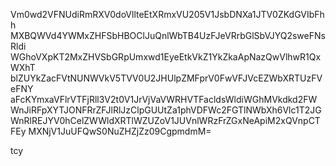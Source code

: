 Vm0wd2VFNUdiRmRXV0doVllteEtXRmxVU205V1JsbDNXa1JTV0ZKdGVIbFhh
MXBQWVd4YWMxZHFSbHBOClJuQnlWbTB4UzFJeVRrbGlSbVJYQ2sweFNsRldi
WGhoVXpKT2MxZHVSbGRpUmxwd1EyeEtkVkZ1YkZkaApNazQwVlhwR1QxWXhT
blZUYkZacFVtNUNWVkV5TVV0U2JHUlpZMFprV0FwVFJVcEZWbXRTUzFVeFNY
aFcKYmxaVFlrVTFjRll3V2t0V1JrVjVaVWRHVTFacldsWldiWGhMVkdkd2FW
WnJiRFpXYTJONFRrZFJlRlJzClpGUUtZa1phVDFWc2FGTlNWbXh6Vlc1T2JG
WnRlREJYV0hCelZWWldXRTlWZUZoV1JUVnlWRzFrZGxNeApiM2xQVnpCTFEy
MXNjV1JuUFQwS0NuZHZjZz09CgpmdmM=

tcy